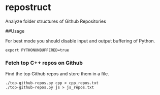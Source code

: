 # repostruct
Analyze folder structures of Github Repositories

##Usage

For best mode you should disable input and output buffering of Python.

``
export PYTHONUNBUFFERED=true
``

### Fetch top C++ repos on Github

Find the top Github repos and store them in a file.

```
./top-github-repos.py cpp > cpp_repos.txt
./top-github-repos.py js > js_repos.txt
```
